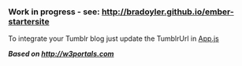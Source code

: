### Work in progress - see: http://bradoyler.github.io/ember-startersite 

To integrate your Tumblr blog just update the TumblrUrl in [App.js](https://github.com/bradoyler/ember-startersite/blob/master/js/app.js#L1) 

 __*Based on http://w3portals.com*__


